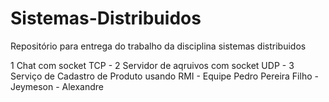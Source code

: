 # Sistemas-Distribuidos
Repositório para entrega do trabalho da disciplina sistemas distribuidos

1 Chat com socket TCP  - 
2 Servidor de aqruivos com socket UDP  - 
3 Serviço de Cadastro de Produto usando RMI      - Equipe Pedro Pereira Filho  - Jeymeson - Alexandre

